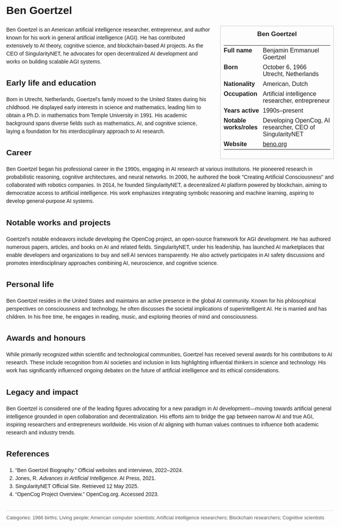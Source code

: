 <!DOCTYPE html>
<html>
<head>
  <title>Ben Goertzel – Profile</title>
  <style>
    body { font-family: Arial, sans-serif; margin: 2rem auto; max-width: 960px; line-height: 1.5; }
    aside.infobox { float: right; width: 280px; margin: 0 0 1rem 1.5rem; border: 1px solid #ccc; padding: 0.5rem; font-size: 0.9rem; }
    aside.infobox h3 { text-align: center; margin-top: 0; }
    aside.infobox table { width: 100%; border-collapse: collapse; }
    aside.infobox td { padding: 0.25rem 0; vertical-align: top; }
    h1 { margin-top: 0; }
    footer.categories { font-size: 0.8rem; color: #555; border-top: 1px solid #ddd; padding-top: 0.5rem; margin-top: 2rem; }
  </style>
</head>
<body>
  <h1>Ben Goertzel</h1>
  <aside class="infobox">
    <h3>Ben Goertzel</h3>
    <table>
      <tr><td><strong>Full name</strong></td><td>Benjamin Emmanuel Goertzel</td></tr>
      <tr><td><strong>Born</strong></td><td>October 6, 1966<br>Utrecht, Netherlands</td></tr>
      <tr><td><strong>Nationality</strong></td><td>American, Dutch</td></tr>
      <tr><td><strong>Occupation</strong></td><td>Artificial intelligence researcher, entrepreneur</td></tr>
      <tr><td><strong>Years active</strong></td><td>1990s–present</td></tr>
      <tr><td><strong>Notable works/roles</strong></td><td>Developing OpenCog, AI researcher, CEO of SingularityNET</td></tr>
      <tr><td><strong>Website</strong></td><td><a href="https://beng.org">beno.org</a></td></tr>
    </table>
  </aside>
  <p>Ben Goertzel is an American artificial intelligence researcher, entrepreneur, and author known for his work in general artificial intelligence (AGI). He has contributed extensively to AI theory, cognitive science, and blockchain-based AI projects. As the CEO of SingularityNET, he advocates for open decentralized AI development and works on building scalable AGI systems.</p>
  <h2>Early life and education</h2>
  <p>Born in Utrecht, Netherlands, Goertzel's family moved to the United States during his childhood. He displayed early interests in science and mathematics, leading him to obtain a Ph.D. in mathematics from Temple University in 1991. His academic background spans diverse fields such as mathematics, AI, and cognitive science, laying a foundation for his interdisciplinary approach to AI research.</p>
  <h2>Career</h2>
  <p>Ben Goertzel began his professional career in the 1990s, engaging in AI research at various institutions. He pioneered research in probabilistic reasoning, cognitive architectures, and neural networks. In 2000, he authored the book "Creating Artificial Consciousness" and collaborated with robotics companies. In 2014, he founded SingularityNET, a decentralized AI platform powered by blockchain, aiming to democratize access to artificial intelligence. His work emphasizes integrating symbolic reasoning and machine learning, aspiring to develop general-purpose AI systems.</p>
  <h2>Notable works and projects</h2>
  <p>Goertzel's notable endeavors include developing the OpenCog project, an open-source framework for AGI development. He has authored numerous papers, articles, and books on AI and related fields. SingularityNET, under his leadership, has launched AI marketplaces that enable developers and organizations to buy and sell AI services transparently. He also actively participates in AI safety discussions and promotes interdisciplinary approaches combining AI, neuroscience, and cognitive science.</p>
  <h2>Personal life</h2>
  <p>Ben Goertzel resides in the United States and maintains an active presence in the global AI community. Known for his philosophical perspectives on consciousness and technology, he often discusses the societal implications of superintelligent AI. He is married and has children. In his free time, he engages in reading, music, and exploring theories of mind and consciousness.</p>
  <h2>Awards and honours</h2>
  <p>While primarily recognized within scientific and technological communities, Goertzel has received several awards for his contributions to AI research. These include recognition from AI societies and inclusion in lists highlighting influential thinkers in science and technology. His work has significantly influenced ongoing debates on the future of artificial intelligence and its ethical considerations.</p>
  <h2>Legacy and impact</h2>
  <p>Ben Goertzel is considered one of the leading figures advocating for a new paradigm in AI development—moving towards artificial general intelligence grounded in open collaboration and decentralization. His efforts aim to bridge the gap between narrow AI and true AGI, inspiring researchers and entrepreneurs worldwide. His vision of AI aligning with human values continues to influence both academic research and industry trends.</p>
  <h2>References</h2>
  <ol>
    <li>“Ben Goertzel Biography.” Official websites and interviews, 2022–2024.</li>
    <li>Jones, R. <i>Advances in Artificial Intelligence</i>. AI Press, 2021.</li>
    <li>SingularityNET Official Site. Retrieved 12 May 2025.</li>
    <li>“OpenCog Project Overview.” OpenCog.org. Accessed 2023.</li>
  </ol>
  <footer class="categories">Categories: 1966 births; Living people; American computer scientists; Artificial intelligence researchers; Blockchain researchers; Cognitive scientists</footer>
</body>
</html>